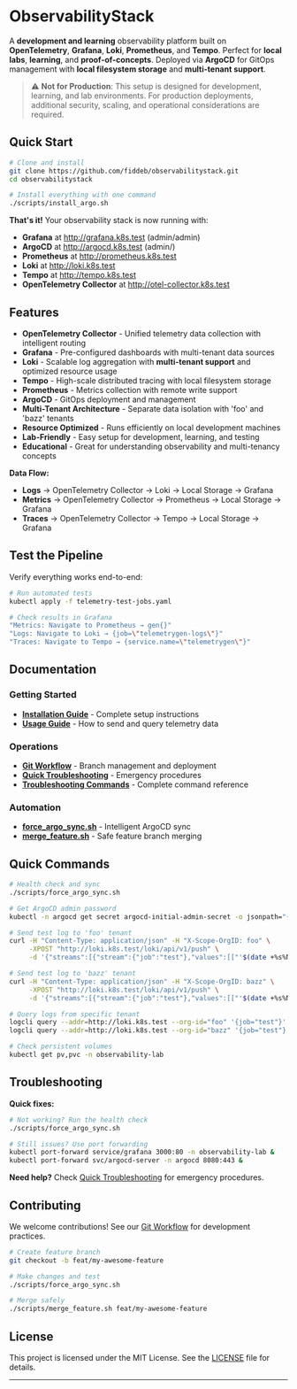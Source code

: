 # ObservabilityStack

A **development and learning** observability platform built on **OpenTelemetry**, **Grafana**, **Loki**, **Prometheus**, and **Tempo**. Perfect for **local labs**, **learning**, and **proof-of-concepts**. Deployed via **ArgoCD** for GitOps management with **local filesystem storage** and **multi-tenant support**.

> ⚠️  **Not for Production**: This setup is designed for development, learning, and lab environments. For production deployments, additional security, scaling, and operational considerations are required.

## Quick Start

```bash
# Clone and install
git clone https://github.com/fiddeb/observabilitystack.git
cd observabilitystack

# Install everything with one command
./scripts/install_argo.sh
```

**That's it!** Your observability stack is now running with:
- **Grafana** at http://grafana.k8s.test (admin/admin)
- **ArgoCD** at http://argocd.k8s.test (admin/<password>)
- **Prometheus** at http://prometheus.k8s.test  
- **Loki** at http://loki.k8s.test
- **Tempo** at http://tempo.k8s.test
- **OpenTelemetry Collector** at http://otel-collector.k8s.test

## Features

- **OpenTelemetry Collector** - Unified telemetry data collection with intelligent routing
- **Grafana** - Pre-configured dashboards with multi-tenant data sources  
- **Loki** - Scalable log aggregation with **multi-tenant support** and optimized resource usage
- **Tempo** - High-scale distributed tracing with local filesystem storage
- **Prometheus** - Metrics collection with remote write support
- **ArgoCD** - GitOps deployment and management
- **Multi-Tenant Architecture** - Separate data isolation with 'foo' and 'bazz' tenants
- **Resource Optimized** - Runs efficiently on local development machines
- **Lab-Friendly** - Easy setup for development, learning, and testing
- **Educational** - Great for understanding observability and multi-tenancy concepts


**Data Flow:**
- **Logs** → OpenTelemetry Collector → Loki → Local Storage → Grafana
- **Metrics** → OpenTelemetry Collector → Prometheus → Local Storage → Grafana  
- **Traces** → OpenTelemetry Collector → Tempo → Local Storage → Grafana

## Test the Pipeline

Verify everything works end-to-end:

```bash
# Run automated tests
kubectl apply -f telemetry-test-jobs.yaml

# Check results in Grafana
"Metrics: Navigate to Prometheus → gen{}"
"Logs: Navigate to Loki → {job=\"telemetrygen-logs\"}"  
"Traces: Navigate to Tempo → {service.name=\"telemetrygen\"}"
```

## Documentation

### Getting Started
- **[Installation Guide](docs/INSTALLATION.md)** - Complete setup instructions
- **[Usage Guide](docs/USAGE_GUIDE.md)** - How to send and query telemetry data

### Operations  
- **[Git Workflow](docs/GIT_WORKFLOW.md)** - Branch management and deployment
- **[Quick Troubleshooting](docs/QUICK_TROUBLESHOOTING.md)** - Emergency procedures
- **[Troubleshooting Commands](docs/TROUBLESHOOTING_COMMANDS.md)** - Complete command reference

### Automation
- **[force_argo_sync.sh](scripts/force_argo_sync.sh)** - Intelligent ArgoCD sync
- **[merge_feature.sh](scripts/merge_feature.sh)** - Safe feature branch merging

## Quick Commands

```bash
# Health check and sync
./scripts/force_argo_sync.sh

# Get ArgoCD admin password
kubectl -n argocd get secret argocd-initial-admin-secret -o jsonpath="{.data.password}" | base64 -d && echo

# Send test log to 'foo' tenant
curl -H "Content-Type: application/json" -H "X-Scope-OrgID: foo" \
     -XPOST "http://loki.k8s.test/loki/api/v1/push" \
     -d '{"streams":[{"stream":{"job":"test"},"values":[["'$(date +%s%N)'","Hello from foo tenant!"]]}]}'

# Send test log to 'bazz' tenant  
curl -H "Content-Type: application/json" -H "X-Scope-OrgID: bazz" \
     -XPOST "http://loki.k8s.test/loki/api/v1/push" \
     -d '{"streams":[{"stream":{"job":"test"},"values":[["'$(date +%s%N)'","Hello from bazz tenant!"]]}]}'

# Query logs from specific tenant
logcli query --addr=http://loki.k8s.test --org-id="foo" '{job="test"}' --since=5m
logcli query --addr=http://loki.k8s.test --org-id="bazz" '{job="test"}' --since=5m

# Check persistent volumes
kubectl get pv,pvc -n observability-lab
```

## Troubleshooting

**Quick fixes:**
```bash
# Not working? Run the health check
./scripts/force_argo_sync.sh

# Still issues? Use port forwarding
kubectl port-forward service/grafana 3000:80 -n observability-lab &
kubectl port-forward svc/argocd-server -n argocd 8080:443 &
```

**Need help?** Check [Quick Troubleshooting](docs/QUICK_TROUBLESHOOTING.md) for emergency procedures.

## Contributing

We welcome contributions! See our [Git Workflow](docs/GIT_WORKFLOW.md) for development practices.

```bash
# Create feature branch  
git checkout -b feat/my-awesome-feature

# Make changes and test
./scripts/force_argo_sync.sh

# Merge safely
./scripts/merge_feature.sh feat/my-awesome-feature
```

## License

This project is licensed under the MIT License. See the [LICENSE](LICENSE) file for details.

---

